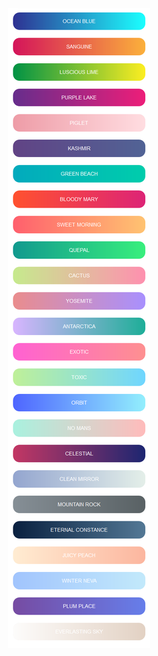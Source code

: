 <img src="https://github.com/Artur-am/Buttons/blob/master/img/buttons.png" style="margin: 0px auto; display: block;" />